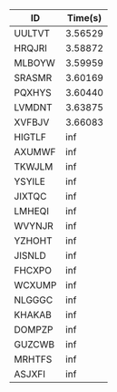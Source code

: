 |ID|Time(s)|
|-|-|
|UULTVT|3.56529|
|HRQJRI|3.58872|
|MLBOYW|3.59959|
|SRASMR|3.60169|
|PQXHYS|3.60440|
|LVMDNT|3.63875|
|XVFBJV|3.66083|
|HIGTLF|inf|
|AXUMWF|inf|
|TKWJLM|inf|
|YSYILE|inf|
|JIXTQC|inf|
|LMHEQI|inf|
|WVYNJR|inf|
|YZHOHT|inf|
|JISNLD|inf|
|FHCXPO|inf|
|WCXUMP|inf|
|NLGGGC|inf|
|KHAKAB|inf|
|DOMPZP|inf|
|GUZCWB|inf|
|MRHTFS|inf|
|ASJXFI|inf|
